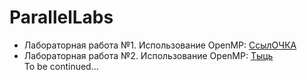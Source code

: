 # ParallelLabs
 
* Лабораторная работа №1. Использование OpenMP:
  [СсылОЧКА](https://github.com/Chupakabra0/ParallelLabs/tree/main/ParallelLab1)<br/>
* Лабораторная работа №2. Использование OpenMP:
  [Тыць](#)<br/>
  To be continued...
